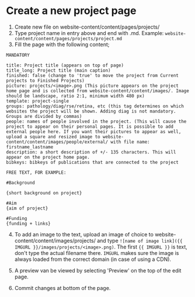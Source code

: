 # Create a new project page 

1. Create new file on website-content/content/pages/projects/
2. Type project name in entry above and end with .md. Example: ```website-content/content/pages/projects/project.md```
3. Fill the page with the following content;

```
MANDATORY

title: Project title (appears on top of page)
title_long: Project title (main caption)
finished: false (change to 'true' to move the project from Current projects to Finished Projects)
picture: projects/<image>.png (This picture appears on the project home page and is collected from website-content/content/images/. Image should be landscape, ratio 2:1, minimum width 480 px)
template: project-single
groups: pathology/diag/rse/retina, etc (this tag determines on which websites the project will be shown. Adding diag is not mandatory. Groups are divided by commas)
people: names of people involved in the project. (This will cause the project to appear on their personal pages. It is possible to add external people here. If you want their pictures to appear as well, upload a square and resized image to website-content/content/images/people/external/ with file name: firstname_lastname
description: a short description of +/- 135 characters. This will appear on the project home page.
bibkeys: bibkeys of publications that are connected to the project

FREE TEXT, FOR EXAMPLE:

#Background

{short background on project}

#Aim
{aim of project}

#Funding
{funding + links}

```

4. To add an image to the text, upload an image of choice to website-content/content/images/projects/ and type `![name of image link]({{ IMGURL }}/images/projects/<image>.png)`. The first `{{ IMGURL }}` is text, don't type the actual filename there. `IMGURL` makes sure the image is always loaded from the correct domain (in case of using a CDN).

5. A preview van be viewed by selecting 'Preview' on the top of the edit page. 

6. Commit changes at bottom of the page.
